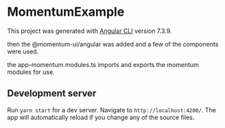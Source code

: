 # MomentumExample

This project was generated with [Angular CLI](https://github.com/angular/angular-cli) version 7.3.9.

then the @momentum-ui/angular was added and a few of the components were used.

the app-momentum.modules.ts imports and exports the momentum modules for use.

## Development server

Run `yarn start` for a dev server. Navigate to `http://localhost:4200/`. The app will automatically reload if you change any of the source files.


